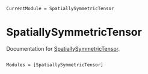 ```@meta
CurrentModule = SpatiallySymmetricTensor
```

# SpatiallySymmetricTensor

Documentation for [SpatiallySymmetricTensor](https://github.com/tangwei94/SpatiallySymmetricTensor.jl).

```@index
```

```@autodocs
Modules = [SpatiallySymmetricTensor]
```
